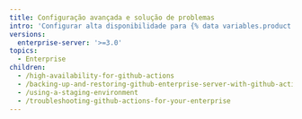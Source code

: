 ```yaml
---
title: Configuração avançada e solução de problemas
intro: 'Configurar alta disponibilidade para {% data variables.product.prodname_actions %} e solução de problemas, {% data variables.product.prodname_actions %} em {% data variables.product.prodname_ghe_server %}.'
versions:
  enterprise-server: '>=3.0'
topics:
  - Enterprise
children:
  - /high-availability-for-github-actions
  - /backing-up-and-restoring-github-enterprise-server-with-github-actions-enabled
  - /using-a-staging-environment
  - /troubleshooting-github-actions-for-your-enterprise
---
```


